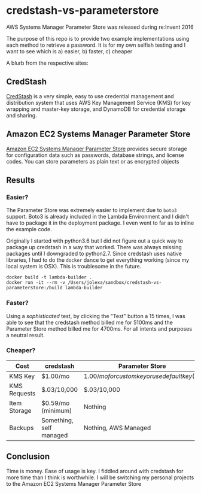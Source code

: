 # credstash-vs-parameterstore
AWS Systems Manager Parameter Store was released during re:Invent 2016

The purpose of this repo is to provide two example implementations using each
method to retrieve a password. It is for my own selfish testing and I want to see
which is a) easier, b) faster, c) cheaper

A blurb from the respective sites:
## CredStash
[CredStash](https://github.com/fugue/credstash) is a very simple, easy to use
credential management and distribution system that uses AWS Key Management
Service (KMS) for key wrapping and master-key storage, and DynamoDB for
credential storage and sharing.

## Amazon EC2 Systems Manager Parameter Store
[Amazon EC2 Systems Manager Parameter
Store](https://docs.aws.amazon.com/systems-manager/latest/userguide/systems-manager-paramstore.html)
provides secure storage for configuration data such as passwords, database
strings, and license codes. You can store parameters as plain text or as
encrypted objects


## Results
### Easier?
The Parameter Store was extremely easier to implement due to `boto3` support.
Boto3 is already included in the Lambda Environment and I didn't have to package
it in the deployment package. I even went to far as to inline the example code.

Originally I started with python3.6 but I did not figure out a quick way to
package up credstash in a way that worked. There was always missing packages
until I downgraded to python2.7. Since credstash uses native libraries, I had to
do the `docker` dance to get everything working (since my local system is OSX).
This is troublesome in the future.
```
docker build -t lambda-builder .
docker run -it --rm -v /Users/jolexa/sandbox/credstash-vs-parameterstore:/build lambda-builder
```

### Faster?
Using a *sophisticated* test, by clicking the "Test" button a 15 times, I was
able to see that the credstash method billed me for 5100ms and the Parameter
Store method billed me for 4700ms. For all intents and purposes a neutral
result.

### Cheaper?
| Cost | credstash | Parameter Store |
| ---- | -------- | -------|
| KMS Key| $1.00/mo | $1.00/mo for custom key or use default key ($0) |
| KMS Requests | $.03/10,000 | $.03/10,000 |
| Item Storage | $0.59/mo (minimum) | Nothing |
| Backups | Something, self managed | Nothing, AWS Managed |

## Conclusion
Time is money. Ease of usage is key. I fiddled around with credstash for more
time than I think is worthwhile. I will be switching my personal projects to the
Amazon EC2 Systems Manager Parameter Store
